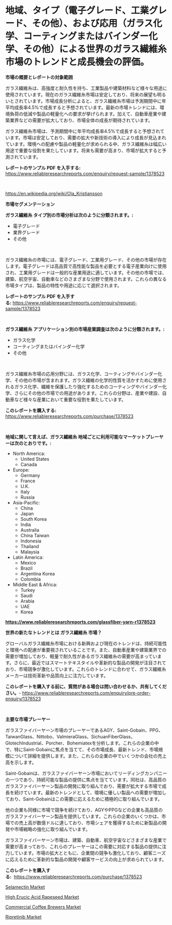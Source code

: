 <p><h1>地域、タイプ（電子グレード、工業グレード、その他）、および応用（ガラス化学、コーティングまたはバインダー化学、その他）による世界のガラス繊維糸市場のトレンドと成長機会の評価。</h1></p><p><strong>市場の概要とレポートの対象範囲</strong></p>
<p><p>ガラス繊維糸は、高強度と耐久性を持ち、工業製品や建築材料など様々な用途に使用されています。現在のガラス繊維糸市場は安定しており、将来の展望も明るいとされています。市場成長分析によると、ガラス繊維糸市場は予測期間中に年平均成長率4.5%で成長すると予想されています。最新の市場トレンドには、環境負荷の低減や製品の軽量化への要求が挙げられます。加えて、自動車産業や建築業界などの需要が拡大しており、市場全体の成長が期待されています。</p><p>ガラス繊維糸市場は、予測期間中に年平均成長率4.5%で成長すると予想されています。市場は安定しており、需要の拡大や新技術の導入により成長が見込まれています。環境への配慮や製品の軽量化が求められる中、ガラス繊維糸は幅広い用途で重要な役割を果たしています。将来も需要が高まり、市場が拡大すると予測されています。</p></p>
<p><strong>レポートのサンプル PDF を入手する:</strong> <a href="https://www.reliableresearchreports.com/enquiry/request-sample/1378523">https://www.reliableresearchreports.com/enquiry/request-sample/1378523</a></p>
<p>&nbsp;</p>
<p><a href="https://en.wikipedia.org/wiki/Ola_Kristiansson">https://en.wikipedia.org/wiki/Ola_Kristiansson</a></p>
<p><strong>市場セグメンテーション</strong></p>
<p><strong>ガラス繊維糸 タイプ別の市場分析は次のように分類されます。:</strong></p>
<p><ul><li>電子グレード</li><li>業界グレード</li><li>その他</li></ul></p>
<p>&nbsp;</p>
<p><p>ガラス繊維糸の市場には、電子グレード、工業用グレード、その他の市場が存在します。電子グレードは高品質で高性能な製品を必要とする電子産業向けに使用され、工業用グレードは一般的な産業用途に適しています。その他の市場では、建築、航空宇宙、自動車などのさまざまな分野で使用されます。これらの異なる市場タイプは、製品の特性や用途に応じて選択されます。</p></p>
<p><strong>レポートのサンプル PDF を入手する:</strong>&nbsp;<a href="https://www.reliableresearchreports.com/enquiry/request-sample/1378523">https://www.reliableresearchreports.com/enquiry/request-sample/1378523</a></p>
<p>&nbsp;</p>
<p><strong> ガラス繊維糸 アプリケーション別の市場産業調査は次のように分類されます。:</strong></p>
<p><ul><li>ガラス化学</li><li>コーティングまたはバインダー化学</li><li>その他</li></ul></p>
<p>&nbsp;</p>
<p><p>ガラス繊維糸市場の応用分野には、ガラス化学、コーティングやバインダー化学、その他の市場が含まれます。ガラス繊維の化学的性質を活かすために使用されるガラス化学、繊維を保護したり強化するためのコーティングやバインダー化学、さらにその他の市場での用途があります。これらの分野は、産業や建設、自動車など様々な産業において重要な役割を果たしています。</p></p>
<p><strong>このレポートを購入する:</strong>&nbsp; <a href="https://www.reliableresearchreports.com/purchase/1378523">https://www.reliableresearchreports.com/purchase/1378523</a></p>
<p>&nbsp;</p>
<p><strong>地域に関して言えば、ガラス繊維糸 地域ごとに利用可能なマーケットプレーヤーは次のとおりです。:</strong></p>
<p><ul>
    <li>
        North America:
        <ul>
            <li>United States</li>
            <li>Canada</li>
        </ul>
    </li>
    <li>
        Europe:
        <ul>
            <li>Germany</li>
            <li>France</li>
            <li>U.K.</li>
            <li>Italy</li>
            <li>Russia</li>
        </ul>
    </li>
    <li>
        Asia-Pacific:
        <ul>
            <li>China</li>
            <li>Japan</li>
            <li>South Korea</li>
            <li>India</li>
            <li>Australia</li>
            <li>China Taiwan</li>
            <li>Indonesia</li>
            <li>Thailand</li>
            <li>Malaysia</li>
        </ul>
    </li>
    <li>
        Latin America:
        <ul>
            <li>Mexico</li>
            <li>Brazil</li>
            <li>Argentina Korea</li>
            <li>Colombia</li>
        </ul>
    </li>
    <li>
        Middle East & Africa:
        <ul>
            <li>Turkey</li>
            <li>Saudi</li>
            <li>Arabia</li>
            <li>UAE</li>
            <li>Korea</li>
        </ul>
    </li>
    </ul></p>
<p><strong><a href="https://www.reliableresearchreports.com/glassfiber-yarn-r1378523">https://www.reliableresearchreports.com/glassfiber-yarn-r1378523</a></strong>&nbsp;</p>
<p><strong>世界の新たなトレンドとは ガラス繊維糸 市場？</strong></p>
<p><p>グローバルガラス繊維糸市場における新興および現在のトレンドは、持続可能性と環境への配慮が重要視されていることです。また、自動車産業や建築業界での需要が増加しており、軽量で耐久性があるガラス繊維糸の需要が高まっています。さらに、最近ではスマートテキスタイルや革新的な製品の開発が注目されており、市場競争が激化しています。これらのトレンドに合わせて、ガラス繊維糸メーカーは技術革新や品質向上に注力しています。</p></p>
<p><strong>このレポートを購入する前に、質問がある場合は問い合わせるか、共有してください。</strong>- <a href="https://www.reliableresearchreports.com/enquiry/pre-order-enquiry/1378523">https://www.reliableresearchreports.com/enquiry/pre-order-enquiry/1378523</a></p>
<p>&nbsp;</p>
<p><strong>主要な市場プレーヤー</strong></p>
<p><p>ガラスファイバーヤーン市場のプレーヤーであるAGY、Saint-Gobain、PPG、TaiwanGlass、Nittobo、ValmieraGlass、SichuanFiberGlass、GlotechIndustrial、Porcher、Bohemiatexを分析します。これらの企業の中で、特にSaint-Gobainに焦点を当てて、その市場成長、最新トレンド、市場規模について詳細を提供します。また、これらの企業の中でいくつかの会社の売上高を示します。</p><p>Saint-Gobainは、ガラスファイバーヤーン市場においてリーディングカンパニーの一つであり、持続可能な製品の提供に焦点を当てています。同社は、高品質のガラスファイバーヤーン製品の開発に取り組んでおり、需要が拡大する市場で成長を続けています。最新のトレンドとして、環境に優しい製品への需要が増加しており、Saint-Gobainはこの需要に応えるために積極的に取り組んでいます。</p><p>他の企業も同様に市場で競争を続けており、AGYやPPGなどの企業も高品質のガラスファイバーヤーン製品を提供しています。これらの企業のいくつかは、市場での売上高が数億ドルに達しており、市場シェアを獲得するために新製品の開発や市場戦略の強化に取り組んでいます。</p><p>ガラスファイバーヤーン市場は、建築、自動車、航空宇宙などさまざまな産業で需要が高まっており、これらのプレーヤーはこの需要に対応する製品の提供に注力しています。市場の拡大とともに、企業間の競争も激化しており、顧客ニーズに応えるために革新的な製品の開発や顧客サービスの向上が求められています。</p></p>
<p><strong>このレポートを購入する:</strong>&nbsp;&nbsp;<a href="https://www.reliableresearchreports.com/purchase/1378523">https://www.reliableresearchreports.com/purchase/1378523</a></p>
<p><p><a href="https://issuu.com/reportprime-2/docs/selamectin-market-size-2030.pptx">Selamectin Market</a></p><p><a href="https://github.com/EveKerluke2023/Market-Research-Report-List-2/blob/main/high-erucic-acid-rapeseed-market.md">High Erucic Acid Rapeseed Market</a></p><p><a href="https://github.com/msbsaifansami/Market-Research-Report-List-1/blob/main/commercial-coffee-brewers-market.md">Commercial Coffee Brewers Market</a></p><p><a href="https://issuu.com/reportprime-2/docs/ripretinib-market-size-2030.pptx">Ripretinib Market</a></p></p>